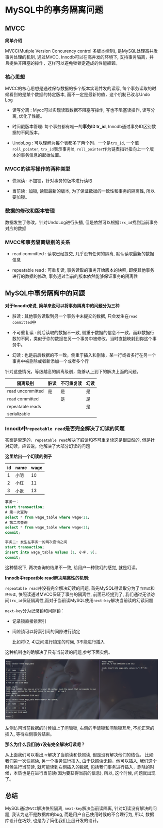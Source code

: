 # **MySQL中的事务隔离问题**

## **MVCC**

**简单介绍**

MVCC(Mutiple Version Concurency control 多版本控制), 是MySQL处理高并发事务处理的机制, 通过MVCC, Innodb可以在高并发的环境下, 支持事务隔离，并且提供非阻塞的操作，这样可以避免锁锁定造成的性能瓶颈。

### **核心思想**

MVCC的核心思想是通过保存数据的多个版本实现并发的读写, 每个事务读取的时候看到的是某个数据的特定版本, 而不一定是最新的值，这个机制已改与Undo Log

- 读写分离 : Mycc可以实现读取数据不阻塞写操作, 写也不阻塞读操作, 读写分离, 优化了性能。

- 时间戳版本管理: 每个事务都有唯一的**事务ID tr_id**, Innodb通过事务ID区别数据的不同版本。

- UndoLog : 可以理解为每个表都多了两个列，一个是`trx_id`, 一个值`roll_pointer`, `trx_id`表示事务id, `roll_pointer`作为链表指针指向上一个版本的事务信息的起始位置。

### **MVCC的读写操作的两种类型**

- 快照读 : 不加锁，针对事务的版本进行读取

- 当前读 : 加锁, 读取最新的版本, 为了保证数据的一致性和事务的隔离性, 所以要加锁。

### **数据的修改和版本管理**

数据发生了修改，针对UndoLog进行头插, 但是依然可以根据`trx_id`找到当前事务对应的数据

### **MVCC和事务隔离级别的关系**

- read committed : 读取已经提交, 几乎没有任何的隔离, 默认读取最新的数据信息

- repeatable read : 可重复读, 事务读取的事务开始版本的快照, 即便其他事务进行的数据的修改, 事务通过当前的版本依然能够保证事务的隔离性

## **MySQL中事务隔离中的问题**

**对于Innodb来说, 简单来说可以将事务隔离中的问题分为三种**

- 脏读 : 其他事务读取到另一个事务中未提交的数据, 只会发生在`read committed`中

- 不可重复读 : 前后读取的数据不一致, 侧重于数据的信息不一致，而非数据行数的不同，类似于你的数据在另一个事务中被修改，当时直接映射到你这个事务中。

- 幻读 : 也是前后数据的不一致，侧重于插入和删除，某一行或者多行在另一个事务中被删除或者新添加一个或者多个行

针对这些情况，等级越高的隔离级别，能够从上到下的解决上面的问题。

|隔离级别|脏读|不可重复读|幻读|
|-------|----|----|----|
|read uncommitted|是|是|是|
|read committed||是|是|
|repeatable reads|||是|
|serializable||||

### **Innodb中`repeatable read`是否完全解决了幻读的问题**

答案是否定的，`repeatable read`解决了脏读和不可重复读这是很显然的, 但是针对幻读，应该说，他解决了大部分幻读的问题

**这里给出一个幻读的例子**

|id|name|wage|
|---|---|---|
|1|小明|10|
|2|小红|11|
|3|小张|13|

```sql
事务一：
start transaction;
# 第一次查询
select * from wage_table where wage<11;
# 第二次查询
select * from wage_table where wage<11;
commit;
```

```sql
事务二: 发生在事务一的两次查询之间
start transaction;
insert into wage_table values (1, 小李, 9);
commit;
```

这种情况下, 两次查询的结果不一致, 给用户一种致幻的感觉, 就是幻读。


**Innodb中repeatble read解决隔离性的机制**:



`repeatable read`并没有完全解决幻读的问题, 首先MySQL得读取分为了`当前读`和`快照读`, 快照读通过MVCC保证了事务的隔离性, 前面已经提到了, 我们通过无锁访问`trx_id`保证隔离性,而对于当前读MySQL使用`next-key`解决当前读的幻读问题

`next-key`分为记录锁和间隙锁：

- 记录锁直接锁索引

- 间隙锁可以将索引间的间隙进行锁定

    比如将(2, 4)之间进行锁定的时候, 3不能进行插入

这种机制也的确解决了只有当前读的问题,参考下面实例。

![alt text](image.png)

左侧访问当前数据的时候加上了间隙锁, 右侧的申请锁和间隙锁互斥, 不能正常的插入, 等待左侧事务结束。

**那么为什么我们说rr没有完全解决幻读呢？**

从上面我们可以看出,rr解决了当前读和快照读, 但是没有解决他们的结合。
比如: 我们第一次快照读, 另一个事务进行插入, 由于快照读无锁，他可以插入, 我们这个时候进行当前读, 就可能读到右侧插入的数据, 包括我们事务进行插入，删除的时候，本质也是在进行当前读(因为要获得当前的信息), 所以, 这个时候, 问题就出现了。

## 总结

MySQL通过`MVCC`解决快照隔离, `next-key`解决当前读隔离, 针对幻读没有解决的问题, 我认为这不是数据库的bug, 而是用户自己使用时候的不合理行为, 所以, 数据库设计在巧妙, 也是为了简化我们上层开发的设计。
